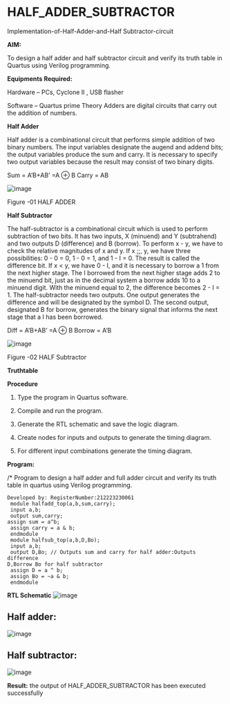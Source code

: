 # HALF_ADDER_SUBTRACTOR

Implementation-of-Half-Adder-and-Half Subtractor-circuit

**AIM:**

To design a half adder and half subtractor circuit and verify its truth table in Quartus using Verilog programming.

**Equipments Required:**

Hardware – PCs, Cyclone II , USB flasher 

Software – Quartus prime Theory Adders are digital circuits that carry out the addition of numbers.

**Half Adder**

Half adder is a combinational circuit that performs simple addition of two binary numbers. The input variables designate the augend and addend bits; the output variables produce the sum and carry. It is necessary to specify two output variables because the result may consist of two binary digits.

Sum = A’B+AB’ =A ⊕ B Carry = AB

![image](https://github.com/naavaneetha/HALF_ADDER_SUBTRACTOR/assets/154305477/bd4a0b2c-cdbc-4184-ab08-81578f121e1f)

Figure -01 HALF ADDER

**Half Subtractor**

The half-subtractor is a combinational circuit which is used to perform subtraction of two bits. It has two inputs, X (minuend) and Y (subtrahend) and two outputs D (difference) and B (borrow). To perform x - y, we have to check the relative magnitudes of x and y. If x ;;, y, we have three possibilities: 0 - 0 = 0, 1 - 0 = 1, and 1 - I = 0. The result is called the difference bit. If x < y, we have 0 - I, and it is necessary to borrow a 1 from the next higher stage. The I borrowed from the next higher stage adds 2 to the minuend bit, just as in the decimal system a borrow adds 10 to a minuend digit. With the minuend equal to 2, the difference becomes 2 - I = 1. The half-subtractor needs two outputs. One output generates the difference and will be designated by the symbol D. The second output, designated B for borrow, generates the binary signal that informs the next stage that a I has been borrowed. 

Diff = A’B+AB’ =A ⊕ B
Borrow = A’B

 ![image](https://github.com/naavaneetha/HALF_ADDER_SUBTRACTOR/assets/154305477/d76b099c-513f-4e7c-843a-e2fd028a531a)

Figure -02 HALF Subtractor

**Truthtable**

**Procedure**

1.	Type the program in Quartus software.

2.	Compile and run the program.

3.	Generate the RTL schematic and save the logic diagram.

4.	Create nodes for inputs and outputs to generate the timing diagram.

5.	For different input combinations generate the timing diagram.


**Program:**

/* Program to design a half adder and full adder circuit and verify its truth table in quartus using Verilog programming.
``````
Developed by: RegisterNumber:212223230061
 module halfadd_top(a,b,sum,carry);
 input a,b;
 output sum,carry; 
assign sum = a^b;
 assign carry = a & b;
 endmodule
 module halfsub_top(a,b,D,Bo);
 input a,b;
 output D,Bo; // Outputs sum and carry for half adder:Outputs difference 
D,Borrow Bo for half subtractor
 assign D = a ^ b;
 assign Bo = ~a & b;
 endmodule
```````
**RTL Schematic**
![image](https://github.com/user-attachments/assets/f8a49111-0019-4c06-9773-7bff5c0dcf9d)
## Half adder:
![image](https://github.com/user-attachments/assets/1f0d6051-2cfd-4597-b7d3-b79942691c79)
## Half subtractor:
![image](https://github.com/user-attachments/assets/c90f4d07-5fc0-470b-89c1-5eee5ee9f9bb)

**Result:**
the output of HALF_ADDER_SUBTRACTOR has been executed successfully

